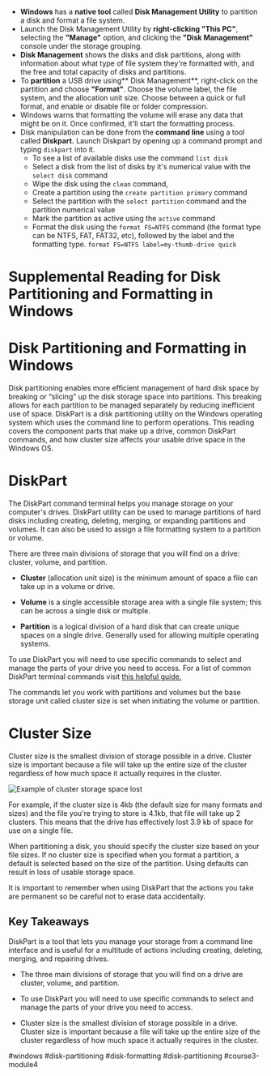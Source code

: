 -   **Windows** has a **native tool** called **Disk Management Utility** to partition a disk and format a file system.
-   Launch the Disk Management Utility by **right-clicking "This PC"**, selecting the **"Manage"** option, and clicking the **"Disk Management"** console under the storage grouping.
-  **Disk Management** shows the disks and disk partitions, along with information about what type of file system they're formatted with, and the free and total capacity of disks and partitions.
-   To **partition** a USB drive using** Disk Management**, right-click on the partition and choose **"Format"**. Choose the volume label, the file system, and the allocation unit size. Choose between a quick or full format, and enable or disable file or folder compression.
-   Windows warns that formatting the volume will erase any data that might be on it. Once confirmed, it'll start the formatting process.
-   Disk manipulation can be done from the **command line** using a tool called **Diskpart.** Launch Diskpart by opening up a command prompt and typing `diskpart` into it.
	-  To see a list of available disks use the command `list disk`
	-  Select a disk from the list of disks by it's numerical value with the `select disk` command
	-  Wipe the disk using the `clean` command, 
	-  Create a partition using the `create partition primary` command
	-  Select the partition with the `select partition` command and the partition numerical value
	-  Mark the partition as active using the `active` command
	-  Format the disk using the `format FS=NTFS` command (the format type can be NTFS, FAT, FAT32, etc), followed by the label and the formatting type. 
		`format FS=NTFS label=my-thumb-drive quick`

# Supplemental Reading for Disk Partitioning and Formatting in Windows

# Disk Partitioning and Formatting in Windows

Disk partitioning enables more efficient management of hard disk space by breaking or “slicing” up the disk storage space into partitions. This breaking allows for each partition to be managed separately by reducing inefficient use of space. DiskPart is a disk partitioning utility on the Windows operating system which uses the command line to perform operations. This reading covers the component parts that make up a drive, common DiskPart commands, and how cluster size affects your usable drive space in the Windows OS. 

# DiskPart

The DiskPart command terminal helps you manage storage on your computer's drives. DiskPart utility can be used to manage partitions of hard disks including creating, deleting, merging, or expanding partitions and volumes. It can also be used to assign a file formatting system to a partition or volume. 

There are three main divisions of storage that you will find on a drive: cluster, volume, and partition. 

-   **Cluster** (allocation unit size) is the minimum amount of space a file can take up in a volume or drive.
    
-   **Volume** is a single accessible storage area with a single file system; this can be across a single disk or multiple. 
    
-   **Partition** is a logical division of a hard disk that can create unique spaces on a single drive. Generally used for allowing multiple operating systems.
    

To use DiskPart you will need to use specific commands to select and manage the parts of your drive you need to access. For a list of common DiskPart terminal commands visit [this helpful guide.](https://drive.google.com/file/d/1qDFyYB5uYLranPk9pZBz0heq0B5hmroH/view)

The commands let you work with partitions and volumes but the base storage unit called cluster size is set when initiating the volume or partition. 

# Cluster Size

Cluster size is the smallest division of storage possible in a drive. Cluster size is important because a file will take up the entire size of the cluster regardless of how much space it actually requires in the cluster. 

![Example of cluster storage space lost](https://d3c33hcgiwev3.cloudfront.net/imageAssetProxy.v1/sdNzM6Z8ToaTczOmfE6Gdw_f0855e888d6e4cf9af4fe347899318f1_clusterSize_diskpart.png?expiry=1682985600000&hmac=Ee_9sF0X2iNT1e5RynVAwfBZrs4CsM39uN9ngShHvsM)

For example, if the cluster size is 4kb (the default size for many formats and sizes) and the file you're trying to store is 4.1kb, that file will take up 2 clusters. This means that the drive has effectively lost 3.9 kb of space for use on a single file. 

When partitioning a disk, you should specify the cluster size based on your file sizes. If no cluster size is specified when you format a partition, a default is selected based on the size of the partition. Using defaults can result in loss of usable storage space.

It is important to remember when using DiskPart that the actions you take are permanent so be careful not to erase data accidentally.

## Key Takeaways

DiskPart is a tool that lets you manage your storage from a command line interface and is useful for a multitude of actions including creating, deleting, merging, and repairing drives.

-   The three main divisions of storage that you will find on a drive are cluster, volume, and partition. 
    
-   To use DiskPart you will need to use specific commands to select and manage the parts of your drive you need to access. 
    
-   Cluster size is the smallest division of storage possible in a drive. Cluster size is important because a file will take up the entire size of the cluster regardless of how much space it actually requires in the cluster.

#windows #disk-partitioning #disk-formatting #disk-partitioning #course3-module4 